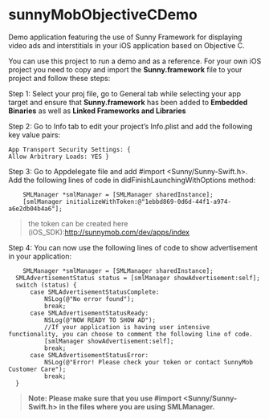 # sunnyMobObjectiveCDemo
Demo application featuring the use of Sunny Framework for displaying video ads and interstitials in your iOS application based on Objective C.

You can use this project to run a demo and as a reference. 
For your own iOS project you need to copy and import the **Sunny.framework** file to your project and follow these steps:

Step 1: Select your proj file, go to General tab while selecting your app target and ensure that **Sunny.framework** has been added to **Embedded Binaries** as well as **Linked Frameworks and Libraries**

Step 2: Go to Info tab to edit your project’s Info.plist and add the following key value pairs:

	
	App Transport Security Settings: {
	Allow Arbitrary Loads: YES }
	

Step 3: Go to Appdelegate file and add #import <Sunny/Sunny-Swift.h>. Add the following lines of code in didFinishLaunchingWithOptions method:
        
        
        SMLManager *smlManager = [SMLManager sharedInstance];
        [smlManager initializeWithToken:@"1ebbd869-0d6d-44f1-a974-a6e2db04b4a6"];
        
        
 > the token can be created here (iOS_SDK):http://sunnymob.com/dev/apps/index
 
Step 4: You can now use the following lines of code to show advertisement in your application:
    	
    	SMLManager *smlManager = [SMLManager sharedInstance];
      SMLAdvertisementStatus status = [smlManager showAdvertisement:self];
      switch (status) {
          case SMLAdvertisementStatusComplete:
              NSLog(@"No error found");
              break;
          case SMLAdvertisementStatusReady:
              NSLog(@"NOW READY TO SHOW AD");
              //If your application is having user intensive functionality, you can choose to comment the following line of code.
              [smlManager showAdvertisement:self];
              break;
          case SMLAdvertisementStatusError:
              NSLog(@"Error! Please check your token or contact SunnyMob Customer Care");
              break;
      }


> **Note: Please make sure that you use #import <Sunny/Sunny-Swift.h> in the files where you are using SMLManager.**
